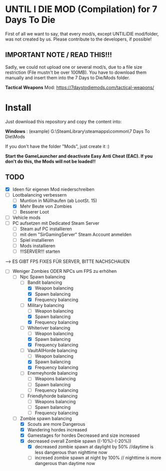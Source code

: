 # UNTIL I DIE MOD (Compilation) for 7 Days To Die

First of all we want to say, that every mod/s, except UNTILiDIE mod/folder, was not created by us. Please contribute to the developers, if possible!

## IMPORTANT NOTE / READ THIS!!!

Sadly, we could not upload one or several mod/s, due to a file size restriction (File mustn't be over 100MB). 
You have to download them manually and insert them into the 7 Days to Die/Mods folder. 

**Tactical Weapons** Mod: https://7daystodiemods.com/tactical-weapons/

# Install

Just download this repository and copy the content into:

**Windows** : (example) G:\SteamLibrary\steamapps\common\7 Days To Die\Mods

If you don't have the folder "Mods", just create it :) 

**Start the GameLauncher and deactivate Easy Anti Cheat (EAC). If you don't do this, the Mods will not be loaded!!**

## TODO

* [x] Ideen für eigenen Mod niederschreiben
* [ ] Lootbalancing verbessern
    * [ ] Muntion in Müllhaufen (ab LootSt. 15)
    * [x] Mehr Beute von Zombies
    * [ ] Besserer Loot
* [ ] Vehicle mods
* [ ] PC aufsetzen mit Dedicated Steam Server
    * [ ] Steam auf PC installieren
    * [ ] mit dem "SirGamingServer" Steam Account anmelden
    * [ ] Spiel installieren
    * [ ] Mods installieren
    * [ ] !!!SERVER!!! starten
 
--> ES GIBT FPS FIXES FÜR SERVER, BITTE NACHSCHAUEN

* [ ] Weniger Zombies ODER NPCs um FPS zu erhöhen
   * [ ] Npc Spawn balancing
      * [ ] Bandit balancing
         * [x] Weapon balancing
         * [x] Spawn balancing
         * [x] Frequency balancing 
      * [ ] Military balancing
         * [ ] Weapon balancing
         * [x] Spawn balancing
         * [x] Frequency balancing 
      * [ ] Whiteriver balancing
         * [ ] Weapon balancing
         * [x] Spawn balancing
         * [x] Frequency balancing 
      * [ ] VaultAllHorde balancing
         * [ ] Weapon balancing
         * [x] Spawn balancing
         * [x] Frequency balancing 
      * [ ] Enemeyhorde balancing
         * [ ] Weapons balancing
         * [ ] Spawn balancing
         * [ ] Frequency balancing
      * [ ] Friendlyhorde balancing
         * [ ] Weapons balancing
         * [ ] Spawn balancing
         * [ ] Frequency balancing            
   * [ ] Zombie spawn balancing
      * [x] Scouts are more Dangerous
      * [x] Wandering hordes increased
      * [x] Gamestages for hordes Decreased and size increased 
      * [x] decreased overall Zombie spawn ((-10%)-(-20%))
         * [x] decreased zombie spawn at daylight by 50% //daytime is less dangerous than nighttime now
         * [ ] incresed zombie spawn at night by 100% // nighttime is more dangerous than daytime now  
